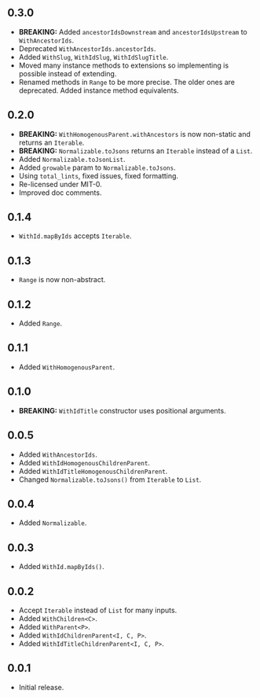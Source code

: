 ## 0.3.0

* **BREAKING:** Added `ancestorIdsDownstream` and `ancestorIdsUpstream` to `WithAncestorIds`.
* Deprecated `WithAncestorIds.ancestorIds`.
* Added `WithSlug`, `WithIdSlug`, `WithIdSlugTitle`.
* Moved many instance methods to extensions so implementing is possible instead of extending.
* Renamed methods in `Range` to be more precise. The older ones are deprecated.
  Added instance method equivalents.

## 0.2.0

* **BREAKING:** `WithHomogenousParent.withAncestors` is now non-static and returns an `Iterable`.
* **BREAKING:** `Normalizable.toJsons` returns an `Iterable` instead of a `List`.
* Added `Normalizable.toJsonList`.
* Added `growable` param to `Normalizable.toJsons`.
* Using `total_lints`, fixed issues, fixed formatting.
* Re-licensed under MIT-0.
* Improved doc comments.

## 0.1.4

* `WithId.mapByIds` accepts `Iterable`.

## 0.1.3

* `Range` is now non-abstract.

## 0.1.2

* Added `Range`.

## 0.1.1

* Added `WithHomogenousParent`.

## 0.1.0

* **BREAKING:** `WithIdTitle` constructor uses positional arguments.

## 0.0.5

* Added `WithAncestorIds`.
* Added `WithIdHomogenousChildrenParent`.
* Added `WithIdTitleHomogenousChildrenParent`.
* Changed `Normalizable.toJsons()` from `Iterable` to `List`.

## 0.0.4

* Added `Normalizable`.

## 0.0.3

* Added `WithId.mapByIds()`.

## 0.0.2

* Accept `Iterable` instead of `List` for many inputs.
* Added `WithChildren<C>`.
* Added `WithParent<P>`.
* Added `WithIdChildrenParent<I, C, P>`.
* Added `WithIdTitleChildrenParent<I, C, P>`.

## 0.0.1

* Initial release.
